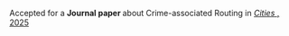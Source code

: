 Accepted for a <b>Journal paper </b> about Crime-associated Routing in <a href="https://doi.org/10.1016/j.cities.2025.105818"><em> Cities </em>, 2025</a>
